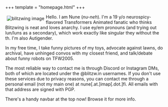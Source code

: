 +++
template = "homepage.html"
+++

<span style="float:left;padding:5px;">![blitzwing image](/funnyguy.png)</span> Hello. I am Nune (*nu-neh*). I'm a 19 y/o neurospicy-flavored Transformers Animated fanatic who thinks Blitzwing is neat and loves anarchy. I use ey/em pronouns (and trying out lun/luns as a secondary), which work exactly like singular they without the th. I'm also Autigender.

In my free time, I take funny pictures of my toys, advocate against lawns, do archival, have unhinged convos with my closest friend, and talk/debate about funny robots on TFW2005.

The most reliable way to contact me is through Discord or Instagram DMs, both of which are located under the @blitzw.in usernames. If you don't use these services due to privacy reasons, you can contact me through a personal email (not my main one) at nune[.at.]imap[.dot.]fi. All emails with that address are signed with PGP. 

There's a handy navbar at the top now! Browse it for more info.
